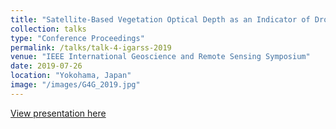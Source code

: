 ```yaml
---
title: "Satellite-Based Vegetation Optical Depth as an Indicator of Drought-driven Tree Mortality"
collection: talks
type: "Conference Proceedings"
permalink: /talks/talk-4-igarss-2019
venue: "IEEE International Geoscience and Remote Sensing Symposium"
date: 2019-07-26
location: "Yokohama, Japan"
image: "/images/G4G_2019.jpg"
---
```

<a href="https://www.dropbox.com/s/q658hlx6otdshs0/igarss_mortality_2019_v3.pptx?dl=0" target="_blank">View presentation here</a>
